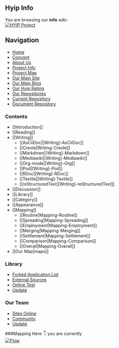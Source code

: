 ## Hyip Info
You are browsing our **info** wiki:        
[![HYIP Project](https://avatars2.githubusercontent.com/u/8466209?v=3&s=460)](https://github.com/hyip)    
## Navigation
* [Home](https://github.com/hyip)
* [Concept](https://github.com/hyip/info/wiki/Mapping)
* [About Us](https://about.me/hyipmonitor)
* [Project Info](https://github.com/hyip/info)
* [Project Map](https://github.com/hyip/info/wiki/maps)
* [Our Main Site](http://hyip.world/)
* [Our Main Blog](https://tophyipmonitor.wordpress.com/)
* [Our Hyip Rating](http://all.hyip.world/)
* [Our Repositories](https://github.com/hyip?tab=repositories)
* [Current Repository](https://github.com/hyip/info)
* [Document Repository](https://github.com/hyip/info/wiki)

### Contents
* [[Introduction]]
* [[Reading]]
* [[Writing]]
    * [[AsCiiDoc|[Writing]-AsCiiDoc]]
    * [[Creole|Writing-Creole]]
    * [[Markdown|[Writing]-Markdown]]
    * [[Mediawiki|[Writing]-Mediawiki]]
    * [[Org-mode|[Writing]-Org]]
    * [[Pod|[Writing]-Pod]]
    * [[RDoc|[Writing]-RDoc]]
    * [[Textile|[Writing]-Textile]]
    * [[reStructuredText|[Writing]-reStructuredText]]
* [[Discussion]]
* [[Library]]
* [[Category]]
* [[Appearance]]
* [[Mapping]]
    * [[Routine|Mapping-Routine]]
    * [[Spreading|Mapping-Spreading]]
    * [[Employment|Mapping-Employment]]
    * [[Merging|Mapping-Merging]]
    * [[Settlement|Mapping-Settlement]]
    * [[Comparison|Mapping-Comparison]]
    * [[Overall|Mapping-Overall]]
* [[Our Map|maps]]  

### Library
* [Forked Application List](%5BHOW-TO%5D-Installation)
* [External Sources](%5BHOW-TO%5D-How-To-Blog)
* [Online Test](%5BHOW-TO%5D-Pagination)
* [Update](%5BHOW-TO%5D-Using-Nginx-with-Phile)

### Our Team
* [Sites Online](%5BCOMMUNITY%5D-Sites-using-Phile)
* [Community](%5BCOMMUNITY%5D-Plugins)
* [Update](%5BCOMMUNITY%5D-Themes)

###Mapping
Here :point_down: you are currently         
[![Flow](https://tophyipmonitor.files.wordpress.com/2015/10/map_route_4.png)](https://github.com/hyip/info/wiki/maps#by-mapping-diagram)    